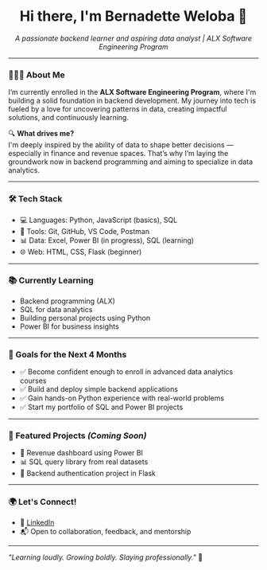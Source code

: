 <!-- GitHub Profile README Template -->

<h1 align="center">Hi there, I'm Bernadette Weloba 👋</h1>

<p align="center">
  <em>A passionate backend learner and aspiring data analyst | ALX Software Engineering Program</em>
</p>

---

### 👩🏾‍💻 About Me

I’m currently enrolled in the <strong>ALX Software Engineering Program</strong>, where I'm building a solid foundation in backend development. My journey into tech is fueled by a love for uncovering patterns in data, creating impactful solutions, and continuously learning.

🔍 **What drives me?**  
I'm deeply inspired by the ability of data to shape better decisions — especially in finance and revenue spaces. That’s why I’m laying the groundwork now in backend programming and aiming to specialize in data analytics.

---

### 🛠️ Tech Stack

- 💻 Languages: Python, JavaScript (basics), SQL  
- 🔧 Tools: Git, GitHub, VS Code, Postman  
- 📊 Data: Excel, Power BI (in progress), SQL (learning)  
- 🌐 Web: HTML, CSS, Flask (beginner)  

---

### 📚 Currently Learning

- Backend programming (ALX)  
- SQL for data analytics  
- Building personal projects using Python  
- Power BI for business insights  

---

### 🚀 Goals for the Next 4 Months

- ✅ Become confident enough to enroll in advanced data analytics courses  
- ✅ Build and deploy simple backend applications  
- ✅ Gain hands-on Python experience with real-world problems  
- ✅ Start my portfolio of SQL and Power BI projects

---

### 📌 Featured Projects *(Coming Soon)*

- 🧮 Revenue dashboard using Power BI  
- 📊 SQL query library from real datasets  
- 🔐 Backend authentication project in Flask  

---

### 🌍 Let's Connect!

- 🔗 <a href="https://www.linkedin.com/in/bernadetteweloba" target="_blank">LinkedIn</a>  
- 📬 Open to collaboration, feedback, and mentorship

---

<em>"Learning loudly. Growing boldly. Slaying professionally."</em> 💫


<!---
WelobaBernadette/WelobaBernadette is a ✨ special ✨ repository because its `README.md` (this file) appears on your GitHub profile.
You can click the Preview link to take a look at your changes.
--->
